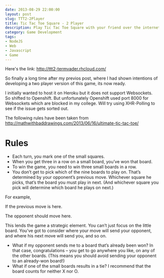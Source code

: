 ```yaml
---
date: 2013-08-29 22:00:00
layout: post
slug: TTT2-2Player
title: Tic Tac Toe Square - 2 Player
description: Play Tic Tac Toe Square with your friend over the internet. Made using NodeJS, Socket.IO, Openshift
category: Game Development
tags: 
- NodeJS
- Web
- Javascript
- Game
---
```


Here's the link: <http://ttt2-termvader.rhcloud.com/>

So finally a long time after my previos post, where I had shown intentions of developing a two player version of this game, its now ready.

I initially wanted to host it on Heroku but it does not support Websockets. So shifted to Openshift. But unfortunately Openshift used port 8000 for Websockets which are blocked in my college. Will try using XHR-Polling to see if the issue gets sorted out.

The following rules have been taken from <http://mathwithbaddrawings.com/2013/06/16/ultimate-tic-tac-toe/>

<a id="Rules"><h1>Rules</h1></a>

- Each turn, you mark one of the small squares.
- When you get three in a row on a small board, you’ve won that board.
- To win the game, you need to win three small boards in a row.
- You don’t get to pick which of the nine boards to play on. That’s determined by your opponent’s previous move. Whichever square he picks, that’s the board you must play in next. (And whichever square you pick will determine which board he plays on next.)

For example,

If the previous move is here.

The opponent should move here. 

This lends the game a strategic element. You can’t just focus on the little board. You’ve got to consider where your move will send your opponent, and where his next move will send you, and so on.

- What if my opponent sends me to a board that’s already been won? In that case, congratulations – you get to go anywhere you like, on any of the other boards. (This means you should avoid sending your opponent to an already-won board!)
- What if one of the small boards results in a tie? I recommend that the board counts for neither X nor O.